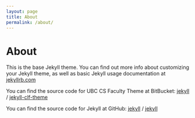 ```yaml
---
layout: page
title: About
permalink: /about/
---
```


# About

This is the base Jekyll theme. You can find out more info about customizing your Jekyll theme, as well as basic Jekyll usage documentation at [jekyllrb.com](https://jekyllrb.com/)

You can find the source code for UBC CS Faculty Theme at BitBucket:
[jekyll][jekyll-organization] /
[jekyll-clf-theme](https://bitbucket.org/UBCCS/jekyll-clf-theme)

You can find the source code for Jekyll at GitHub:
[jekyll][jekyll-organization] /
[jekyll](https://github.com/jekyll/jekyll)


[jekyll-organization]: https://github.com/jekyll
